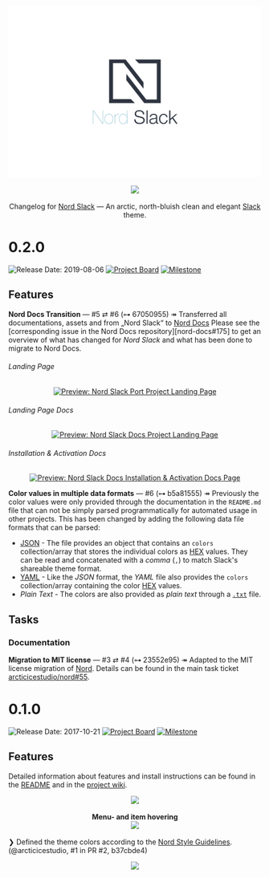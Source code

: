 <p align="center"><a href="https://www.nordtheme.com/ports/slack" target="_blank"><img src="https://raw.githubusercontent.com/arcticicestudio/nord-docs/develop/assets/images/ports/slack/repository-hero.svg?sanitize=true"/></a></p>

<p align="center"><a href="https://www.nordtheme.com/docs/ports/slack" target="_blank"><img src="https://img.shields.io/github/release/arcticicestudio/nord-slack.svg?style=flat-square&label=Docs&colorA=4c566a&colorB=88c0d0&logo=data%3Aimage%2Fsvg%2Bxml%3Bbase64%2CPHN2ZyB4bWxucz0iaHR0cDovL3d3dy53My5vcmcvMjAwMC9zdmciIHdpZHRoPSIxNiIgaGVpZ2h0PSIxNiI%2BCiAgICA8cGF0aCBmaWxsPSIjZDhkZWU5IiBkPSJNMTMuNzQ2IDIuODEzYS42Ny42NyAwIDAgMC0uNTU5LS4xMzNMOCAzLjg0OGwtNS4xODgtMS4xOGEuNjY5LjY2OSAwIDAgMC0uNTcuMTMzLjY3Ny42NzcgMCAwIDAtLjI0Mi41MzF2OC4xMzNjLS4wMDguMzIuMjEuNTk4LjUyLjY2OGw1LjMzMiAxLjE5OWguMjk2bDUuMzMyLTEuMmEuNjY4LjY2OCAwIDAgMCAuNTItLjY2N1YzLjMzMmEuNjU5LjY1OSAwIDAgMC0uMjU0LS41MnpNMy4zMzIgNC4xNjhsNCAuODk4djYuNzY2bC00LS44OTh6bTkuMzM2IDYuNzY2bC00IC44OThWNS4wNjZsNC0uODk4em0wIDAiLz4KPC9zdmc%2BCg%3D%3D"/></a></p>

<!--lint disable no-duplicate-headings no-duplicate-headings-in-section-->

<p align="center">Changelog for <a href="https://www.nordtheme.com/ports/slack">Nord Slack</a> — An arctic, north-bluish clean and elegant <a href="https://slack.com" target="_blank">Slack</a> theme.</p>

# 0.2.0

![Release Date: 2019-08-06](https://img.shields.io/static/v1.svg?style=flat-square&label=Release%20Date&message=2019-08-06&colorA=4c566a&colorB=88c0d0) [![Project Board](https://img.shields.io/static/v1.svg?style=flat-square&label=Project%20Board&message=0.1.0&logo=github&logoColor=eceff4&colorA=4c566a&colorB=88c0d0)](https://github.com/arcticicestudio/nord-sublime-text/projects/2) [![Milestone](https://img.shields.io/static/v1.svg?style=flat-square&label=Milestone&message=0.1.0&logo=github&logoColor=eceff4&colorA=4c566a&colorB=88c0d0)](https://github.com/arcticicestudio/nord-sublime-text/milestone/1)

## Features

**Nord Docs Transition** — #5 ⇄ #6 (⊶ 67050955)
↠ Transferred all documentations, assets and from „Nord Slack“ to [Nord Docs][nord]
Please see the [corresponding issue in the Nord Docs repository][nord-docs#175] to get an overview of what has changed for _Nord Slack_ and what has been done to migrate to Nord Docs.

###### Landing Page

<p align="center"><a href="https://www.nordtheme.com/ports/slack" target="_blank"><img src="https://user-images.githubusercontent.com/7836623/62790926-6a3d2e80-bacc-11e9-98b1-a19d1bc18725.png" alt="Preview: Nord Slack Port Project Landing Page"/></a></p>

###### Landing Page Docs

<p align="center"><a href="https://www.nordtheme.com/docs/ports/slack" target="_blank"><img src="https://user-images.githubusercontent.com/7836623/62790924-69a49800-bacc-11e9-9748-be6f26ba5c30.png" alt="Preview: Nord Slack Docs Project Landing Page"/></a></p>

###### Installation & Activation Docs

<p align="center"><a href="https://www.nordtheme.com/docs/ports/slack/installation" target="_blank"><img src="https://user-images.githubusercontent.com/7836623/62790925-6a3d2e80-bacc-11e9-9a8a-c713d0cafd1f.png" alt="Preview: Nord Slack Docs Installation & Activation Docs Page"/></a></p>

**Color values in multiple data formats** — #6 (⊶ b5a81555)
↠ Previously the color values were only provided through the documentation in the `README.md` file that can not be simply parsed programmatically for automated usage in other projects. This has been changed by adding the following data file formats that can be parsed:

- [JSON][] - The file provides an object that contains an `colors` collection/array that stores the individual colors as [HEX][wiki-web_color#hex] values. They can be read and concatenated with a _comma_ (`,`) to match Slack's shareable theme format.
- [YAML][] - Like the _JSON_ format, the _YAML_ file also provides the `colors` collection/array containing the color [HEX][wiki-web_color#hex] values.
- _Plain Text_ - The colors are also provided as _plain text_ through a [`.txt`][wiki-txt_file] file.

## Tasks

### Documentation

**Migration to MIT license** — #3 ⇄ #4 (⊶ 23552e95)
↠ Adapted to the MIT license migration of [Nord][]. Details can be found in the main task ticket [arcticicestudio/nord#55][nord#55].

# 0.1.0

![Release Date: 2017-10-21](https://img.shields.io/static/v1.svg?style=flat-square&label=Release%20Date&message=2017-10-21&colorA=4c566a&colorB=88c0d0) [![Project Board](https://img.shields.io/static/v1.svg?style=flat-square&label=Project%20Board&message=0.1.0&logo=github&logoColor=eceff4&colorA=4c566a&colorB=88c0d0)](https://github.com/arcticicestudio/nord-slack/projects/2) [![Milestone](https://img.shields.io/static/v1.svg?style=flat-square&label=Milestone&message=0.1.0&logo=github&logoColor=eceff4&colorA=4c566a&colorB=88c0d0)](https://github.com/arcticicestudio/nord-slack/milestone/1)

## Features

Detailed information about features and install instructions can be found in the [README](https://github.com/arcticicestudio/nord-slack/blob/main/README.md#installation) and in the [project wiki](https://github.com/arcticicestudio/nord-slack/wiki).

<p align="center"><img src="https://raw.githubusercontent.com/arcticicestudio/nord-slack/main/assets/scrot-hero.png"/></p>

<p align="center"><strong>Menu- and item hovering</strong><br><img src="https://raw.githubusercontent.com/arcticicestudio/nord-slack/main/assets/scrcast-hovering.gif"/></p>

❯ Defined the theme colors according to the [Nord Style Guidelines][gh-repo]. (@arcticicestudio, #1 in PR #2, b37cbde4)

<p align="center"><img src="https://raw.githubusercontent.com/arcticicestudio/nord-slack/main/assets/scrot-definitions.png"/></p>

<!--
+------------------+
+ Symbol Reference +
+------------------+
↠ (U+21A0): Start of a log section description
— (U+2014): Separator between a log section title and the metadata
⇄ (U+21C4): Separator between a issue ID and pull request ID in a log metadata
⊶ (U+22B6): Icon prefix for the short commit SHA checksum in a log metadata
-->

<!--lint disable final-definition-->

<!-- Base Links -->

[gh-repo]: https://github.com/arcticicestudio/nord
[json]: https://json.org
[nord]: https://www.nordtheme.com
[wiki-txt_file]: https://en.wikipedia.org/wiki/Text_file
[wiki-web_color#hex]: https://en.wikipedia.org/wiki/Web_colors#Converting_RGB_to_hexadecimal
[yaml]: https://yaml.org

<!-- v0.2.0 -->

[nord-docs#172]: https://github.com/arcticicestudio/nord-docs/issues/172
[nord#55]: https://github.com/arcticicestudio/nord/issues/55
